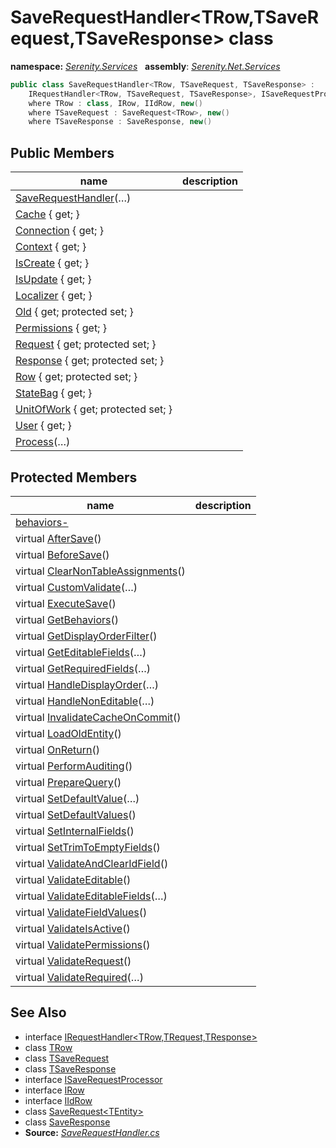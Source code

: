 # SaveRequestHandler&lt;TRow,TSaveRequest,TSaveResponse&gt; class
**namespace:** *[Serenity.Services](../README.md#serenity.services-namespace)*   **assembly**: *[Serenity.Net.Services](../README.md)*

```csharp
public class SaveRequestHandler<TRow, TSaveRequest, TSaveResponse> : 
    IRequestHandler<TRow, TSaveRequest, TSaveResponse>, ISaveRequestProcessor
    where TRow : class, IRow, IIdRow, new()
    where TSaveRequest : SaveRequest<TRow>, new()
    where TSaveResponse : SaveResponse, new()
```

## Public Members

| name | description |
| --- | --- |
| [SaveRequestHandler](SaveRequestHandler-3/SaveRequestHandler.md)(…) |  |
| [Cache](SaveRequestHandler-3/Cache.md) { get; } |  |
| [Connection](SaveRequestHandler-3/Connection.md) { get; } |  |
| [Context](SaveRequestHandler-3/Context.md) { get; } |  |
| [IsCreate](SaveRequestHandler-3/IsCreate.md) { get; } |  |
| [IsUpdate](SaveRequestHandler-3/IsUpdate.md) { get; } |  |
| [Localizer](SaveRequestHandler-3/Localizer.md) { get; } |  |
| [Old](SaveRequestHandler-3/Old.md) { get; protected set; } |  |
| [Permissions](SaveRequestHandler-3/Permissions.md) { get; } |  |
| [Request](SaveRequestHandler-3/Request.md) { get; protected set; } |  |
| [Response](SaveRequestHandler-3/Response.md) { get; protected set; } |  |
| [Row](SaveRequestHandler-3/Row.md) { get; protected set; } |  |
| [StateBag](SaveRequestHandler-3/StateBag.md) { get; } |  |
| [UnitOfWork](SaveRequestHandler-3/UnitOfWork.md) { get; protected set; } |  |
| [User](SaveRequestHandler-3/User.md) { get; } |  |
| [Process](SaveRequestHandler-3/Process.md)(…) |  |

## Protected Members

| name | description |
| --- | --- |
| [behaviors-](SaveRequestHandler-3/behaviors-.md) |  |
| virtual [AfterSave](SaveRequestHandler-3/AfterSave.md)() |  |
| virtual [BeforeSave](SaveRequestHandler-3/BeforeSave.md)() |  |
| virtual [ClearNonTableAssignments](SaveRequestHandler-3/ClearNonTableAssignments.md)() |  |
| virtual [CustomValidate](SaveRequestHandler-3/CustomValidate.md)(…) |  |
| virtual [ExecuteSave](SaveRequestHandler-3/ExecuteSave.md)() |  |
| virtual [GetBehaviors](SaveRequestHandler-3/GetBehaviors.md)() |  |
| virtual [GetDisplayOrderFilter](SaveRequestHandler-3/GetDisplayOrderFilter.md)() |  |
| virtual [GetEditableFields](SaveRequestHandler-3/GetEditableFields.md)(…) |  |
| virtual [GetRequiredFields](SaveRequestHandler-3/GetRequiredFields.md)(…) |  |
| virtual [HandleDisplayOrder](SaveRequestHandler-3/HandleDisplayOrder.md)(…) |  |
| virtual [HandleNonEditable](SaveRequestHandler-3/HandleNonEditable.md)(…) |  |
| virtual [InvalidateCacheOnCommit](SaveRequestHandler-3/InvalidateCacheOnCommit.md)() |  |
| virtual [LoadOldEntity](SaveRequestHandler-3/LoadOldEntity.md)() |  |
| virtual [OnReturn](SaveRequestHandler-3/OnReturn.md)() |  |
| virtual [PerformAuditing](SaveRequestHandler-3/PerformAuditing.md)() |  |
| virtual [PrepareQuery](SaveRequestHandler-3/PrepareQuery.md)() |  |
| virtual [SetDefaultValue](SaveRequestHandler-3/SetDefaultValue.md)(…) |  |
| virtual [SetDefaultValues](SaveRequestHandler-3/SetDefaultValues.md)() |  |
| virtual [SetInternalFields](SaveRequestHandler-3/SetInternalFields.md)() |  |
| virtual [SetTrimToEmptyFields](SaveRequestHandler-3/SetTrimToEmptyFields.md)() |  |
| virtual [ValidateAndClearIdField](SaveRequestHandler-3/ValidateAndClearIdField.md)() |  |
| virtual [ValidateEditable](SaveRequestHandler-3/ValidateEditable.md)() |  |
| virtual [ValidateEditableFields](SaveRequestHandler-3/ValidateEditableFields.md)(…) |  |
| virtual [ValidateFieldValues](SaveRequestHandler-3/ValidateFieldValues.md)() |  |
| virtual [ValidateIsActive](SaveRequestHandler-3/ValidateIsActive.md)() |  |
| virtual [ValidatePermissions](SaveRequestHandler-3/ValidatePermissions.md)() |  |
| virtual [ValidateRequest](SaveRequestHandler-3/ValidateRequest.md)() |  |
| virtual [ValidateRequired](SaveRequestHandler-3/ValidateRequired.md)(…) |  |

## See Also

* interface [IRequestHandler&lt;TRow,TRequest,TResponse&gt;](IRequestHandler-3.md)
* class [TRow](../Serenity.Net.Services/SaveRequestHandler-3.TRow.md)
* class [TSaveRequest](../Serenity.Net.Services/SaveRequestHandler-3.TSaveRequest.md)
* class [TSaveResponse](../Serenity.Net.Services/SaveRequestHandler-3.TSaveResponse.md)
* interface [ISaveRequestProcessor](ISaveRequestProcessor.md)
* interface [IRow](../Serenity.Net.Entity/../Serenity.Data/IRow.md)
* interface [IIdRow](../Serenity.Net.Entity/../Serenity.Data/IIdRow.md)
* class [SaveRequest&lt;TEntity&gt;](SaveRequest-1.md)
* class [SaveResponse](SaveResponse.md)
* **Source:** *[SaveRequestHandler.cs](https://github.com/serenity-is/Serenity/blob/master/src/Serenity.Net.Services/RequestHandlers/Save/SaveRequestHandler.cs)*